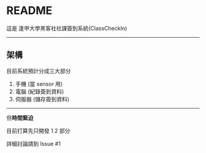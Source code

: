 # README #

這是 逢甲大學黑客社社課簽到系統(ClassCheckIn)

***
## 架構 ##
目前系統預計分成三大部分

1. 手機 (當 sensor 用)
2. 電腦 (紀錄簽到資料)
3. 伺服器 (儲存簽到資料)

***

但**時間緊迫**

目前打算先只開發 1.2 部分

詳細討論請到 Issue #1